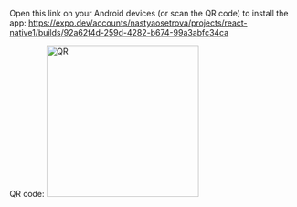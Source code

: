 
 Open this link on your Android devices (or scan the QR code) to install the app:
https://expo.dev/accounts/nastyaosetrova/projects/react-native1/builds/92a62f4d-259d-4282-b674-99a3abfc34ca

QR code:
<img width="266" alt="QR" src="https://github.com/nastyaosetrova8/react-native1/assets/126395277/72672eea-bbea-4ebd-953c-c55273638c30">

